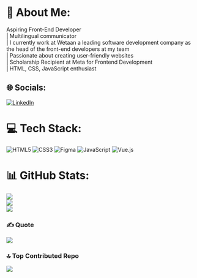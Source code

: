 # 💫 About Me:
Aspiring Front-End Developer <br>| Multilingual communicator <br>| I currently work at Wetaan a leading software development company as the head of the front-end developers at my team<br>| Passionate about creating user-friendly websites <br>| Scholarship Recipient at Meta for Frontend Development <br>| HTML, CSS, JavaScript enthusiast


## 🌐 Socials:
[![LinkedIn](https://img.shields.io/badge/LinkedIn-%230077B5.svg?logo=linkedin&logoColor=white)](https://linkedin.com/in/https://www.linkedin.com/in/reham-ej-b05982218/) 

# 💻 Tech Stack:
 ![HTML5](https://img.shields.io/badge/html5-%23E34F26.svg?style=for-the-badge&logo=html5&logoColor=white) ![CSS3](https://img.shields.io/badge/css3-%231572B6.svg?style=for-the-badge&logo=css3&logoColor=white) ![Figma](https://img.shields.io/badge/figma-%23F24E1E.svg?style=for-the-badge&logo=figma&logoColor=white) ![JavaScript](https://img.shields.io/badge/javascript-%23323330.svg?style=for-the-badge&logo=javascript&logoColor=%23F7DF1E) ![Vue.js](https://img.shields.io/badge/vue.js-%2335495e.svg?style=for-the-badge&logo=vuedotjs&logoColor=%234FC08D)
# 📊 GitHub Stats:
![](https://github-readme-stats.vercel.app/api?username=rehamej&theme=dark&hide_border=false&include_all_commits=true&count_private=true)<br/>
![](https://github-readme-streak-stats.herokuapp.com/?user=rehamej&theme=dark&hide_border=false)<br/>
![](https://github-readme-stats.vercel.app/api/top-langs/?username=rehamej&theme=dark&hide_border=false&include_all_commits=true&count_private=true&layout=compact)

### ✍️ Quote
![](https://quotes-github-readme.vercel.app/api?type=horizontal&theme=radical)

### 🔝 Top Contributed Repo
![](https://github-contributor-stats.vercel.app/api?username=rehamej&limit=5&theme=dark&combine_all_yearly_contributions=true)

<!-- Proudly created with GPRM ( https://gprm.itsvg.in ) -->
